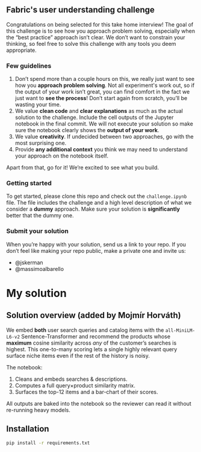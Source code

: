 ## Fabric's user understanding challenge

Congratulations on being selected for this take home interview! The goal of this challenge is to see how you approach problem solving, especially when the “best practice” approach isn’t clear. We don’t want to constrain your thinking, so feel free to solve this challenge with any tools you deem appropriate.

### Few guidelines

1. Don’t spend more than a couple hours on this, we really just want to see how you **approach problem solving**. Not all experiment's work out, so if the output of your work isn’t great, you can find comfort in the fact we just want to **see the process**! Don’t start again from scratch, you’ll be wasting your time.
2. We value **clean code** and **clear explanations** as much as the actual solution to the challenge. Include the cell outputs of the Jupyter notebook in the final commit. We will not execute your solution so make sure the notebook clearly shows the **output of your work**.
3. We value **creativity**. If undecided between two approaches, go with the most surprising one.
4. Provide **any additional context** you think we may need to understand your approach on the notebook itself.

Apart from that, go for it! We’re excited to see what you build.

### Getting started

To get started, please clone this repo and check out the `challenge.ipynb` file. The file includes the challenge and a high level description of what we consider a **dummy** approach. Make sure your solution is **significantly** better that the dummy one.

### Submit your solution

When you’re happy with your solution, send us a link to your repo. If you don’t feel like making your repo public, make a private one and invite us:

- @jskerman
- @massimoalbarello

# My solution
## Solution overview (added by Mojmír Horváth)

We embed **both** user search queries and catalog items with the
`all-MiniLM-L6-v2` Sentence-Transformer and recommend the products whose
**maximum** cosine similarity across *any* of the customer’s searches is
highest.  This one-to-many scoring lets a single highly relevant query
surface niche items even if the rest of the history is noisy.

The notebook:
1. Cleans and embeds searches & descriptions.
2. Computes a full query×product similarity matrix.
3. Surfaces the top-12 items and a bar-chart of their scores.

All outputs are baked into the notebook so the reviewer can read it
without re-running heavy models.
## Installation
```bash
pip install -r requirements.txt
```